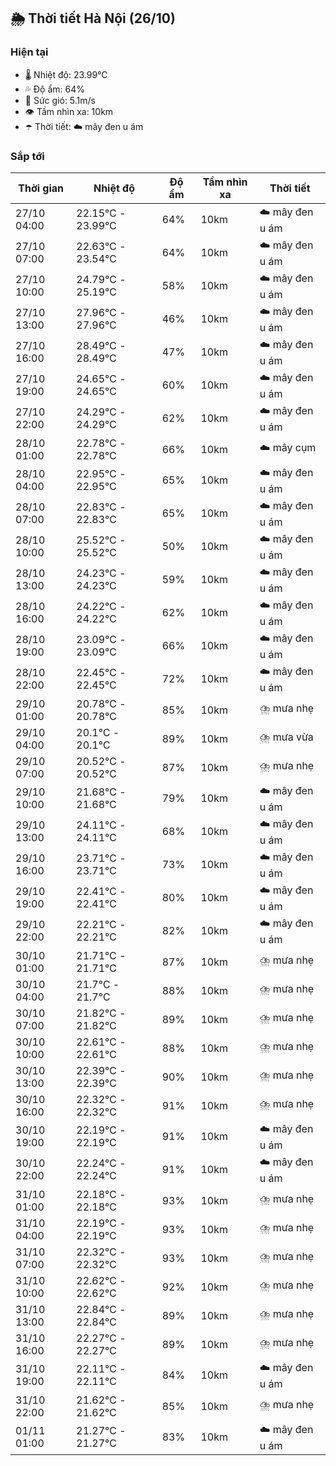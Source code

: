 ## 🌦️ Thời tiết Hà Nội (26/10)

### Hiện tại

- 🌡️ Nhiệt độ: 23.99℃
- 💦 Độ ẩm: 64%
- 💨 Sức gió: 5.1m/s
- 👁️ Tầm nhìn xa: 10km
- ☂️ Thời tiết: ☁️ mây đen u ám

### Sắp tới

| Thời gian | Nhiệt độ | Độ ẩm | Tầm nhìn xa | Thời tiết |
| --- | --- | --- | --- | --- |
| 27/10 04:00 | 22.15℃ - 23.99℃ | 64% | 10km | ☁️ mây đen u ám |
| 27/10 07:00 | 22.63℃ - 23.54℃ | 64% | 10km | ☁️ mây đen u ám |
| 27/10 10:00 | 24.79℃ - 25.19℃ | 58% | 10km | ☁️ mây đen u ám |
| 27/10 13:00 | 27.96℃ - 27.96℃ | 46% | 10km | ☁️ mây đen u ám |
| 27/10 16:00 | 28.49℃ - 28.49℃ | 47% | 10km | ☁️ mây đen u ám |
| 27/10 19:00 | 24.65℃ - 24.65℃ | 60% | 10km | ☁️ mây đen u ám |
| 27/10 22:00 | 24.29℃ - 24.29℃ | 62% | 10km | ☁️ mây đen u ám |
| 28/10 01:00 | 22.78℃ - 22.78℃ | 66% | 10km | ☁️ mây cụm |
| 28/10 04:00 | 22.95℃ - 22.95℃ | 65% | 10km | ☁️ mây đen u ám |
| 28/10 07:00 | 22.83℃ - 22.83℃ | 65% | 10km | ☁️ mây đen u ám |
| 28/10 10:00 | 25.52℃ - 25.52℃ | 50% | 10km | ☁️ mây đen u ám |
| 28/10 13:00 | 24.23℃ - 24.23℃ | 59% | 10km | ☁️ mây đen u ám |
| 28/10 16:00 | 24.22℃ - 24.22℃ | 62% | 10km | ☁️ mây đen u ám |
| 28/10 19:00 | 23.09℃ - 23.09℃ | 66% | 10km | ☁️ mây đen u ám |
| 28/10 22:00 | 22.45℃ - 22.45℃ | 72% | 10km | ☁️ mây đen u ám |
| 29/10 01:00 | 20.78℃ - 20.78℃ | 85% | 10km | ⛈️ mưa nhẹ |
| 29/10 04:00 | 20.1℃ - 20.1℃ | 89% | 10km | ⛈️ mưa vừa |
| 29/10 07:00 | 20.52℃ - 20.52℃ | 87% | 10km | ⛈️ mưa nhẹ |
| 29/10 10:00 | 21.68℃ - 21.68℃ | 79% | 10km | ☁️ mây đen u ám |
| 29/10 13:00 | 24.11℃ - 24.11℃ | 68% | 10km | ☁️ mây đen u ám |
| 29/10 16:00 | 23.71℃ - 23.71℃ | 73% | 10km | ☁️ mây đen u ám |
| 29/10 19:00 | 22.41℃ - 22.41℃ | 80% | 10km | ☁️ mây đen u ám |
| 29/10 22:00 | 22.21℃ - 22.21℃ | 82% | 10km | ☁️ mây đen u ám |
| 30/10 01:00 | 21.71℃ - 21.71℃ | 87% | 10km | ⛈️ mưa nhẹ |
| 30/10 04:00 | 21.7℃ - 21.7℃ | 88% | 10km | ⛈️ mưa nhẹ |
| 30/10 07:00 | 21.82℃ - 21.82℃ | 89% | 10km | ⛈️ mưa nhẹ |
| 30/10 10:00 | 22.61℃ - 22.61℃ | 88% | 10km | ⛈️ mưa nhẹ |
| 30/10 13:00 | 22.39℃ - 22.39℃ | 90% | 10km | ⛈️ mưa nhẹ |
| 30/10 16:00 | 22.32℃ - 22.32℃ | 91% | 10km | ⛈️ mưa nhẹ |
| 30/10 19:00 | 22.19℃ - 22.19℃ | 91% | 10km | ☁️ mây đen u ám |
| 30/10 22:00 | 22.24℃ - 22.24℃ | 91% | 10km | ☁️ mây đen u ám |
| 31/10 01:00 | 22.18℃ - 22.18℃ | 93% | 10km | ⛈️ mưa nhẹ |
| 31/10 04:00 | 22.19℃ - 22.19℃ | 93% | 10km | ⛈️ mưa nhẹ |
| 31/10 07:00 | 22.32℃ - 22.32℃ | 93% | 10km | ⛈️ mưa nhẹ |
| 31/10 10:00 | 22.62℃ - 22.62℃ | 92% | 10km | ⛈️ mưa nhẹ |
| 31/10 13:00 | 22.84℃ - 22.84℃ | 89% | 10km | ⛈️ mưa nhẹ |
| 31/10 16:00 | 22.27℃ - 22.27℃ | 89% | 10km | ⛈️ mưa nhẹ |
| 31/10 19:00 | 22.11℃ - 22.11℃ | 84% | 10km | ☁️ mây đen u ám |
| 31/10 22:00 | 21.62℃ - 21.62℃ | 85% | 10km | ⛈️ mưa nhẹ |
| 01/11 01:00 | 21.27℃ - 21.27℃ | 83% | 10km | ☁️ mây đen u ám |
